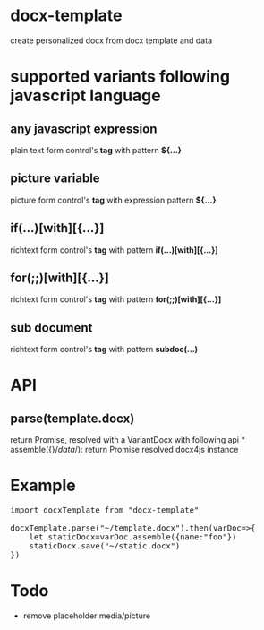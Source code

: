 # docx-template
create personalized docx from docx template and data

# supported variants following javascript language
## any javascript expression
plain text form control's <b>tag</b> with pattern <b>${...}</b>

## picture variable
picture form control's <b>tag</b> with expression pattern <b>${...}</b>

## if(...)[with][{...}]
richtext form control's <b>tag</b> with pattern <b>if(...)[with][{...}]</b>

## for(;;)[with][{...}]
richtext form control's <b>tag</b> with pattern <b>for(;;)[with][{...}]</b>

## sub document
richtext form control's <b>tag</b> with pattern <b>subdoc(...)</b>


# API
## parse(template.docx)
return Promise, resolved with a VariantDocx with following api
	* assemble({}/*data*/): return Promise resolved docx4js instance

# Example

<pre>
import docxTemplate from "docx-template"

docxTemplate.parse("~/template.docx").then(varDoc=>{
	let staticDocx=varDoc.assemble({name:"foo"})
	staticDocx.save("~/static.docx")
})
</pre>

# Todo
* remove placeholder media/picture